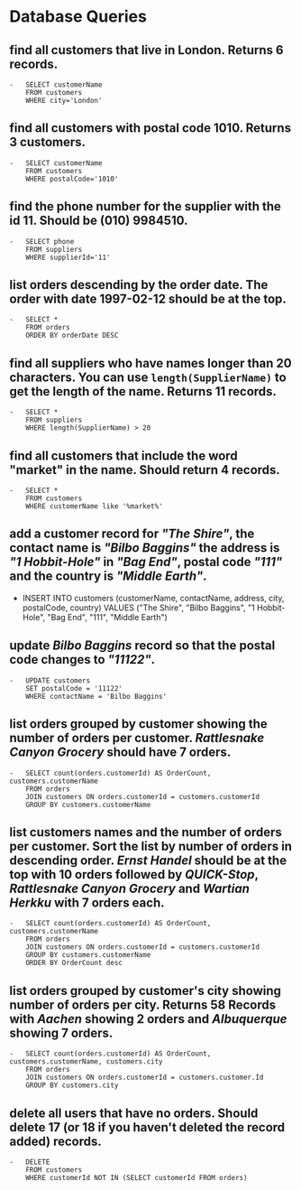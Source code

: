 # Database Queries

## find all customers that live in London. Returns 6 records.

    -   SELECT customerName 
        FROM customers 
        WHERE city='London'

## find all customers with postal code 1010. Returns 3 customers.

    -   SELECT customerName 
        FROM customers 
        WHERE postalCode='1010' 

## find the phone number for the supplier with the id 11. Should be (010) 9984510.

    -   SELECT phone 
        FROM suppliers 
        WHERE supplierId='11'

## list orders descending by the order date. The order with date 1997-02-12 should be at the top.

    -   SELECT * 
        FROM orders 
        ORDER BY orderDate DESC

## find all suppliers who have names longer than 20 characters. You can use `length(SupplierName)` to get the length of the name. Returns 11 records.

    -   SELECT * 
        FROM suppliers 
        WHERE length(SupplierName) > 20

## find all customers that include the word "market" in the name. Should return 4 records.

    -   SELECT * 
        FROM customers 
        WHERE customerName like '%market%'

## add a customer record for _"The Shire"_, the contact name is _"Bilbo Baggins"_ the address is _"1 Hobbit-Hole"_ in _"Bag End"_, postal code _"111"_ and the country is _"Middle Earth"_.

-   INSERT INTO customers (customerName, contactName, address, city, postalCode, country)
    VALUES ("The Shire", "Bilbo Baggins", "1 Hobbit-Hole", "Bag End", "111", "Middle Earth")

## update _Bilbo Baggins_ record so that the postal code changes to _"11122"_.

    -   UPDATE customers
        SET postalCode = '11122'
        WHERE contactName = 'Bilbo Baggins'

## list orders grouped by customer showing the number of orders per customer. _Rattlesnake Canyon Grocery_ should have 7 orders.

    -   SELECT count(orders.customerId) AS OrderCount, customers.customerName
        FROM orders
        JOIN customers ON orders.customerId = customers.customerId
        GROUP BY customers.customerName

## list customers names and the number of orders per customer. Sort the list by number of orders in descending order. _Ernst Handel_ should be at the top with 10 orders followed by _QUICK-Stop_, _Rattlesnake Canyon Grocery_ and _Wartian Herkku_ with 7 orders each.

    -   SELECT count(orders.customerId) AS OrderCount, customers.customerName
        FROM orders
        JOIN customers ON orders.customerId = customers.customerId
        GROUP BY customers.customerName
        ORDER BY OrderCount desc

## list orders grouped by customer's city showing number of orders per city. Returns 58 Records with _Aachen_ showing 2 orders and _Albuquerque_ showing 7 orders.

    -   SELECT count(orders.customerId) AS OrderCount, customers.customerName, customers.city
        FROM orders
        JOIN customers ON orders.customerId = customers.customer.Id
        GROUP BY customers.city

## delete all users that have no orders. Should delete 17 (or 18 if you haven't deleted the record added) records.

    -   DELETE
        FROM customers
        WHERE customerId NOT IN (SELECT customerId FROM orders)